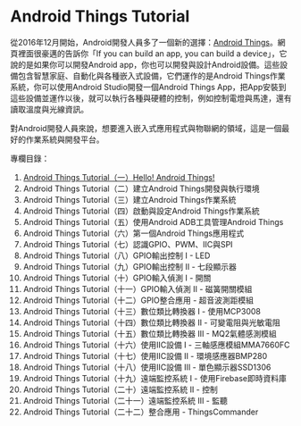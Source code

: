 # Android Things Tutorial

從2016年12月開始，Android開發人員多了一個新的選擇：[Android Things](https://developer.android.com/things/index.html)。網頁裡面很豪邁的告訴你「If you can build an app, you can build a device」，它說的是如果你可以開發Android app，你也可以開發與設計Android設備。這些設備包含智慧家庭、自動化與各種嵌入式設備，它們運作的是Android Things作業系統，你可以使用Android Studio開發一個Android Things App，把App安裝到這些設備並運作以後，就可以執行各種與硬體的控制，例如控制電燈與馬達，還有讀取溫度與光線資訊。

對Android開發人員來說，想要進入嵌入式應用程式與物聯網的領域，這是一個最好的作業系統與開發平台。

專欄目錄：

1. [Android Things Tutorial（一）Hello! Android Things!](http://www.codedata.com.tw/java/att01/)
2. Android Things Tutorial（二）建立Android Things開發與執行環境
3. Android Things Tutorial（三）建立Android Things作業系統
4. Android Things Tutorial（四）啟動與設定Android Things作業系統
5. Android Things Tutorial（五）使用Android ADB工具管理Android Things
6. Android Things Tutorial（六）第一個Android Things應用程式
7. Android Things Tutorial（七）認識GPIO、PWM、IIC與SPI
8. Android Things Tutorial（八）GPIO輸出控制 I - LED
9. Android Things Tutorial（九）GPIO輸出控制 II - 七段顯示器
10. Android Things Tutorial（十）GPIO輸入偵測 I - 開關
11. Android Things Tutorial（十一）GPIO輸入偵測 II - 磁簧開關模組
12. Android Things Tutorial（十二）GPIO整合應用 - 超音波測距模組
13. Android Things Tutorial（十三）數位類比轉換器 I - 使用MCP3008
14. Android Things Tutorial（十四）數位類比轉換器 II - 可變電阻與光敏電阻
15. Android Things Tutorial（十五）數位類比轉換器 III - MQ2氣體感測模組
16. Android Things Tutorial（十六）使用IIC設備 I - 三軸感應模組MMA7660FC
17. Android Things Tutorial（十七）使用IIC設備 II - 環境感應器BMP280
18. Android Things Tutorial（十八）使用IIC設備 III - 單色顯示器SSD1306
19. Android Things Tutorial（十九）遠端監控系統 I - 使用Firebase即時資料庫
20. Android Things Tutorial（二十）遠端監控系統 II - 控制
21. Android Things Tutorial（二十一）遠端監控系統 III - 監聽
22. Android Things Tutorial（二十二）整合應用 - ThingsCommander
